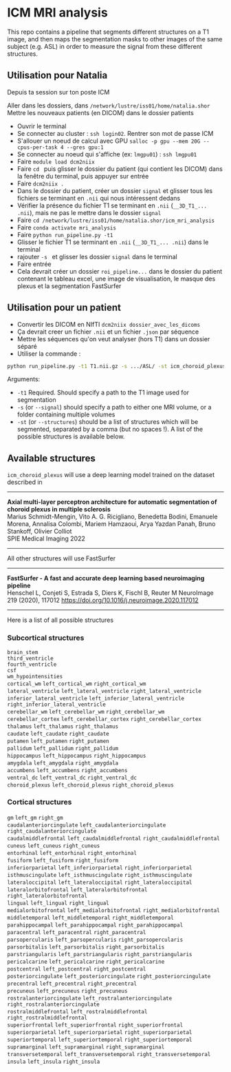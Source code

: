 # ICM MRI analysis

This repo contains a pipeline that segments different structures on a T1 image, and then maps the segmentation masks to other images of the same subject (e.g. ASL) in order to measure the signal from these different structures.

## Utilisation pour Natalia

Depuis ta session sur ton poste ICM

Aller dans les dossiers, dans `/network/lustre/iss01/home/natalia.shor`
Mettre les nouveaux patients (en DICOM) dans le dossier patients

- Ouvrir le terminal
- Se connecter au cluster : `ssh login02`. Rentrer son mot de passe ICM
- S'allouer un noeud de calcul avec GPU `salloc -p gpu --mem 20G --cpus-per-task 4 --gres gpu:1`
- Se connecter au noeud qui s'affiche (ex: `lmgpu01`) : `ssh lmgpu01`
- Faire `module load dcm2niix`
- Faire `cd ` puis glisser le dossier du patient (qui contient les DICOM) dans la fenêtre du terminal, puis appuyer sur entrée
- Faire `dcm2niix .`
- Dans le dossier du patient, créer un dossier `signal` et glisser tous les fichiers se terminant en `.nii` qui nous intéressent dedans
- Vérifier la présence du fichier T1 se terminant en `.nii` (`__3D_T1_... .nii`), mais ne pas le mettre dans le dossier `signal`
- Faire `cd /network/lustre/iss01/home/natalia.shor/icm_mri_analysis`
- Faire `conda activate mri_analysis`
- Faire `python run_pipeline.py -t1 `
- Glisser le fichier T1 se terminant en `.nii` (`__3D_T1_... .nii`) dans le terminal
- rajouter `-s ` et glisser les dossier `signal` dans le terminal
- Faire entrée
- Cela devrait créer un dossier `roi_pipeline...` dans le dossier du patient contenant le tableau excel, une image de visualisation, le masque des plexus et la segmentation FastSurfer

## Utilisation pour un patient

- Convertir les DICOM en NIfTI `dcm2niix dossier_avec_les_dicoms`
- Ça devrait creer un fichier `.nii` et un fichier `.json` par séquence
- Mettre les séquences qu'on veut analyser (hors T1) dans un dossier séparé
- Utiliser la commande :

```bash
python run_pipeline.py -t1 T1.nii.gz -s .../ASL/ -st icm_choroid_plexus,lateral_ventricle,cortical_wm
```

Arguments:
- `-t1` Required. Should specify a path to the T1 image used for segmentation
- `-s` (or `--signal`) should specify a path to either one MRI volume, or a folder containing multiple volumes
- `-st` (or `--structures`) should be a list of structures which will be segmented, separated by a comma (but no spaces !). A list of the possible structures is available below.

## Available structures

`icm_choroid_plexus` will use a deep learning model trained on the dataset described in 
***
**Axial multi-layer perceptron architecture for automatic segmentation of choroid plexus in multiple sclerosis**  
Marius Schmidt-Mengin, Vito A. G. Ricigliano, Benedetta Bodini, Emanuele Morena, Annalisa Colombi, Mariem Hamzaoui, Arya Yazdan Panah, Bruno Stankoff, Olivier Colliot  
SPIE Medical Imaging 2022
***

All other structures will use FastSurfer
***
**FastSurfer - A fast and accurate deep learning based neuroimaging pipeline**  
Henschel L, Conjeti S, Estrada S, Diers K, Fischl B, Reuter M
NeuroImage 219 (2020), 117012
https://doi.org/10.1016/j.neuroimage.2020.117012
***

Here is a list of all possible structures

### Subcortical structures

`brain_stem`  
`third_ventricle`  
`fourth_ventricle`  
`csf`  
`wm_hypointensities`  
`cortical_wm` `left_cortical_wm` `right_cortical_wm`  
`lateral_ventricle` `left_lateral_ventricle` `right_lateral_ventricle`  
`inferior_lateral_ventricle` `left_inferior_lateral_ventricle` `right_inferior_lateral_ventricle`  
`cerebellar_wm` `left_cerebellar_wm` `right_cerebellar_wm`  
`cerebellar_cortex` `left_cerebellar_cortex` `right_cerebellar_cortex`  
`thalamus` `left_thalamus` `right_thalamus`  
`caudate` `left_caudate` `right_caudate`  
`putamen` `left_putamen` `right_putamen`  
`pallidum` `left_pallidum` `right_pallidum`  
`hippocampus` `left_hippocampus` `right_hippocampus`  
`amygdala` `left_amygdala` `right_amygdala`  
`accumbens` `left_accumbens` `right_accumbens`  
`ventral_dc` `left_ventral_dc` `right_ventral_dc`  
`choroid_plexus` `left_choroid_plexus` `right_choroid_plexus`  

### Cortical structures

`gm` `left_gm` `right_gm`  
`caudalanteriorcingulate` `left_caudalanteriorcingulate` `right_caudalanteriorcingulate`  
`caudalmiddlefrontal` `left_caudalmiddlefrontal` `right_caudalmiddlefrontal`  
`cuneus` `left_cuneus` `right_cuneus`  
`entorhinal` `left_entorhinal` `right_entorhinal`  
`fusiform` `left_fusiform` `right_fusiform`  
`inferiorparietal` `left_inferiorparietal` `right_inferiorparietal`  
`isthmuscingulate` `left_isthmuscingulate` `right_isthmuscingulate`  
`lateraloccipital` `left_lateraloccipital` `right_lateraloccipital`  
`lateralorbitofrontal` `left_lateralorbitofrontal` `right_lateralorbitofrontal`  
`lingual` `left_lingual` `right_lingual`  
`medialorbitofrontal` `left_medialorbitofrontal` `right_medialorbitofrontal`  
`middletemporal` `left_middletemporal` `right_middletemporal`  
`parahippocampal` `left_parahippocampal` `right_parahippocampal`  
`paracentral` `left_paracentral` `right_paracentral`  
`parsopercularis` `left_parsopercularis` `right_parsopercularis`  
`parsorbitalis` `left_parsorbitalis` `right_parsorbitalis`  
`parstriangularis` `left_parstriangularis` `right_parstriangularis`  
`pericalcarine` `left_pericalcarine` `right_pericalcarine`  
`postcentral` `left_postcentral` `right_postcentral`  
`posteriorcingulate` `left_posteriorcingulate` `right_posteriorcingulate`  
`precentral` `left_precentral` `right_precentral`  
`precuneus` `left_precuneus` `right_precuneus`  
`rostralanteriorcingulate` `left_rostralanteriorcingulate` `right_rostralanteriorcingulate`  
`rostralmiddlefrontal` `left_rostralmiddlefrontal` `right_rostralmiddlefrontal`  
`superiorfrontal` `left_superiorfrontal` `right_superiorfrontal`  
`superiorparietal` `left_superiorparietal` `right_superiorparietal`  
`superiortemporal` `left_superiortemporal` `right_superiortemporal`  
`supramarginal` `left_supramarginal` `right_supramarginal`  
`transversetemporal` `left_transversetemporal` `right_transversetemporal`  
`insula` `left_insula` `right_insula`  
